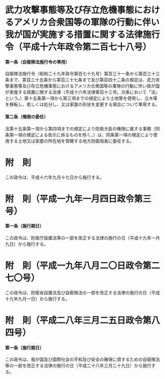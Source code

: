 # 武力攻撃事態等及び存立危機事態におけるアメリカ合衆国等の軍隊の行動に伴い我が国が実施する措置に関する法律施行令（平成十六年政令第二百七十八号）
#### 第一条（自衛隊法施行令の準用）
自衛隊法施行令（昭和二十九年政令第百七十九号）第百三十一条から第百三十三条まで、第百三十五条から第百三十七条まで及び第百四十二条の規定は、武力攻撃事態等及び存立危機事態におけるアメリカ合衆国等の軍隊の行動に伴い我が国が実施する措置に関する法律（平成十六年法律第百十三号。次条において「法」という。）第十五条第一項から第三項までの規定により土地等を使用し、立木等を移転し、若しくは処分し、又は家屋の形状を変更する場合について準用する。
#### 第二条（権限の委任）
法第十五条第一項から第四項までの規定により防衛大臣の権限に属する事務（同条第一項の規定による告示に係るものを除く。）は、同条第一項の規定により使用する土地又は家屋の所在地を管轄する地方防衛局長に委任する。
# 附　則
この政令は、平成十六年九月十七日から施行する。
# 附　則（平成一九年一月四日政令第三号）
#### 第一条（施行期日）
この政令は、防衛庁設置法等の一部を改正する法律の施行の日（平成十九年一月九日）から施行する。
# 附　則（平成一九年八月二〇日政令第二七〇号）
この政令は、防衛省設置法及び自衛隊法の一部を改正する法律の施行の日（平成十九年九月一日）から施行する。
# 附　則（平成二八年三月二五日政令第八四号）
#### 第一条（施行期日）
この政令は、我が国及び国際社会の平和及び安全の確保に資するための自衛隊法等の一部を改正する法律の施行の日（平成二十八年三月二十九日）から施行する。
